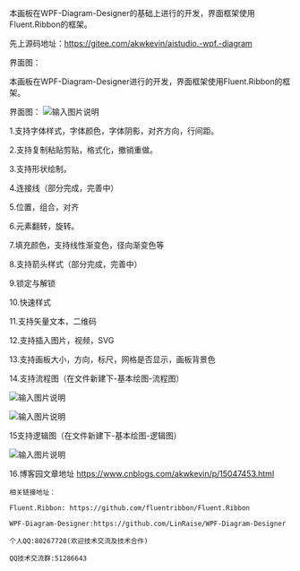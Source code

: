 本画板在WPF-Diagram-Designer的基础上进行的开发，界面框架使用Fluent.Ribbon的框架。

先上源码地址：https://gitee.com/akwkevin/aistudio.-wpf.-diagram

界面图：

本画板在WPF-Diagram-Designer进行的开发，界面框架使用Fluent.Ribbon的框架。

界面图：
![输入图片说明](https://images.gitee.com/uploads/images/2021/0723/095141_dbfbe652_4799126.png "4.png")

1.支持字体样式，字体颜色，字体阴影，对齐方向，行间距。

2.支持复制粘贴剪贴，格式化，撤销重做。

3.支持形状绘制。

4.连接线（部分完成，完善中）

5.位置，组合，对齐

6.元素翻转，旋转。

7.填充颜色，支持线性渐变色，径向渐变色等

8.支持箭头样式（部分完成，完善中）

9.锁定与解锁

10.快速样式

11.支持矢量文本，二维码

12.支持插入图片，视频，SVG

13.支持画板大小，方向，标尺，网格是否显示，画板背景色

14.支持流程图（在文件新建下-基本绘图-流程图）

![输入图片说明](https://images.gitee.com/uploads/images/2021/0723/095156_62819165_4799126.png "1.png")

![输入图片说明](https://images.gitee.com/uploads/images/2021/0723/095209_6cdce752_4799126.png "2.png")

 15支持逻辑图（在文件新建下-基本绘图-逻辑图）

![输入图片说明](https://images.gitee.com/uploads/images/2021/0723/095226_36478a7b_4799126.png "3.png")

 16.博客园文章地址 https://www.cnblogs.com/akwkevin/p/15047453.html

    相关链接地址：

    Fluent.Ribbon: https://github.com/fluentribbon/Fluent.Ribbon

    WPF-Diagram-Designer:https://github.com/LinRaise/WPF-Diagram-Designer

    个人QQ:80267720(欢迎技术交流及技术合作)

    QQ技术交流群:51286643